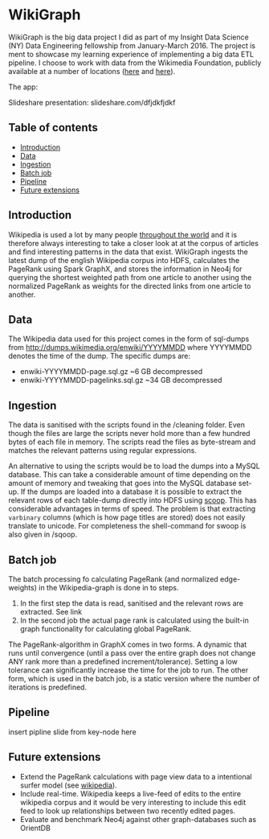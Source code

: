 # WikiGraph
WikiGraph is the big data project I did as part of my Insight Data Science (NY) Data Engineering fellowship from January-March 2016. The project is ment to showcase my learning experience of implementing a big data ETL pipeline. I choose to work with data from the Wikimedia Foundation, publicly available at a number of locations ([here](https://dumps.wikimedia.org/) and [here](http://dumps.wikimedia.org/other/pagecounts-raw/)).

The app: 
    
Slideshare presentation: slideshare.com/dfjdkfjdkf

## Table of contents
- [Introduction](#Introduction)
- [Data](#Data)
- [Ingestion](#Ingestion)
- [Batch job](#Batch-job)
- [Pipeline](#pipeline)
- [Future extensions](#Future-extensions)

## Introduction
Wikipedia is used a lot by many people [throughout the world](https://stats.wikimedia.org/wikimedia/squids/SquidReportPageViewsPerCountryOverview.htm) and it is therefore
always interesting to take a closer look at at the corpus of articles and find interesting patterns in the data that exist.
WikiGraph ingests the latest dump of the english Wikipedia corpus into HDFS, calculates the PageRank using Spark GraphX, and stores the 
information in Neo4j for querying the shortest weighted path from one article to another using the normalized PageRank as weights for the 
directed links from one article to another.

## Data
The Wikipedia data used for this project comes in the form of sql-dumps from http://dumps.wikimedia.org/enwiki/YYYYMMDD where YYYYMMDD denotes the time of the dump.
The specific dumps are:

- enwiki-YYYYMMDD-page.sql.gz ~6 GB decompressed
- enwiki-YYYYMMDD-pagelinks.sql.gz ~34 GB decompressed

## Ingestion
The data is sanitised with the scripts found in the /cleaning folder. Even though the files are large the scripts never hold 
more than a few hundred bytes of each file in memory. The scripts read the files as byte-stream and matches the relevant patterns
using regular expressions.

An alternative to using the scripts would be to load the dumps into a MySQL database. This can take a considerable amount of time depending on 
the amount of memory and tweaking that goes into the MySQL database set-up.
If the dumps are loaded into a database it is possible to extract the relevant rows of each table-dump directly into HDFS using [scoop](https://sqoop.apache.org). This has considerable advantages in terms of speed. 
The problem is that extracting `varbinary` columns (which is how page titles are stored) does not easily translate to unicode.
For completeness the shell-command for swoop is also given in /sqoop.

## Batch job
The batch processing fo calculating PageRank (and normalized edge-weights) in the Wikipedia-graph is done in to steps. 
1) In the first step the data is read, sanitised and the relevant rows are extracted. See link
2) In the second job the actual page rank is calculated using the built-in graph functionality for calculating global PageRank.
 
The PageRank-algorithm in GraphX comes in two forms. A dynamic that runs until convergence (until a pass over the entire graph does not change ANY rank more than a predefined increment/tolerance). 
Setting a low tolerance can significantly increase the time for the job to run.
The other form, which is used in the batch job, is a static version where the number of iterations is predefined. 

## Pipeline
insert pipline slide from key-node here

## Future extensions
- Extend the PageRank calculations with page view data to a intentional surfer model (see [wikipedia](https://en.wikipedia.org/wiki/PageRank)).
- Include real-time. Wikipedia keeps a live-feed of edits to the entire wikipedia corpus and it would be very interesting to include this edit feed to look up relationships between two recently edited pages.
- Evaluate and benchmark Neo4j against other graph-databases such as OrientDB
